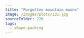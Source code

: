 ```yaml
---
title: "Forgotten mountain moons"
image: /images/plots/235.jpg
sourceFolder: 220
tags:
  - shape-packing
---
```

